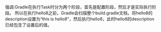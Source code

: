强调:Gradle在执行Task时分为两个阶段，首先是配置阶段，然后才是实际执行阶段。
所以在执行hello8之前，Gradle会扫描整个build.gradle文档，将hello8的description设置为“this is hello8”，然后执行hello8，此时hello8的description已经包含了设置后的值。


